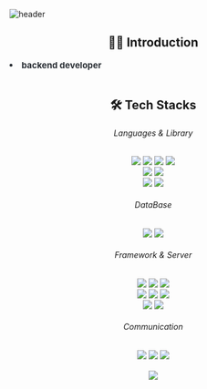 


<!-- 헤더 -->
<!-- <div align="center">
    <img src="https://capsule-render.vercel.app/api?type=slice&color=gradient&height=180&text=Jieon%20Jeong&animation=fadeIn&fontColor=212a3e&fontSize=70" />
</div> -->
![header](https://capsule-render.vercel.app/api?type=waving&color=auto&height=240&section=header&text=Jieon%20Jeong&fontSize=50&animation=fadeIn&fontAlignY=38&descAlignY=51&descAlign=62)

<!-- 자기소개 -->
<div align="center">
    <h2> 🙆‍♀️ Introduction </h2>
    <div style="font-weight: 700; font-size: 15px; text-align: left; color: #282d33;">
        <li> backend developer
    </div>
</div>
<br>
<!-- 기술 -->
<div align="center">
    <h2> 🛠️ Tech Stacks </h2>
    <div align="center">
      <!-- Language & Library -->
      <h6>Languages & Library</h6>
      <img src="https://img.shields.io/badge/Java-007396?style=flat-square&logo=openjdk&logoColor=white">
      <img src="https://img.shields.io/badge/Javascript-F7DF1E?style=flat-square&logo=Javascript&logoColor=white">
      <img src="https://img.shields.io/badge/jQuery-0769AD?style=flat-square&logo=jQuery&logoColor=white">
      <img src="https://img.shields.io/badge/Thymeleaf-005F0F?style=flat-square&logo=Thymeleaf&logoColor=white">
			<br />
	<img src="https://img.shields.io/badge/Node.js-339933?style=flat-square&logo=Thymeleaf&logoColor=white">
	<img src="https://img.shields.io/badge/gradle-02303A?style=flat-square&logo=nodedotjs&logoColor=white">
	    <br />
      <img src="https://img.shields.io/badge/HTML5-E34F26?style=flat-square&logo=HTML5&logoColor=white">
      <img src="https://img.shields.io/badge/CSS3-1572B6?style=flat-square&logo=CSS3&logoColor=white">
      <br />
	    <!-- DataBase -->
      <h6>DataBase</h6>
      <img src="https://img.shields.io/badge/MySQL-4479A1?style=flat-square&logo=MySQL&logoColor=white">
      <img src="https://img.shields.io/badge/Oracle-F80000?style=flat-square&logo=Oracle&logoColor=white">
      <br />
      <!-- framework & server -->
			<h6>Framework & Server</h6>
			<img src="https://img.shields.io/badge/Eclipse IDE-2C2255?style=flat-square&logo=eclipseide&logoColor=white">
      <img src="https://img.shields.io/badge/Spring-6DB33F?style=flat-square&logo=Spring&logoColor=white">
      <img src="https://img.shields.io/badge/Spring Boot-6DB33F?style=flat-square&logo=Spring Boot&logoColor=white">
			<br />
			<img src="https://img.shields.io/badge/Visual Studio-5C2D91?style=flat-square&logo=visualstudio&logoColor=white">
			<img src="https://img.shields.io/badge/Visual Studio Code-007ACC?style=flat-square&logo=visualstudiocode&logoColor=white">
			<img src="https://img.shields.io/badge/Google Colab-F9AB00?style=flat-square&logo=googlecolab&logoColor=white"> 
      <br />
      <img src="https://img.shields.io/badge/Jenkins-D24939?style=flat-square&logo=Jenkins&logoColor=white">
      <img src="https://img.shields.io/badge/Apache Tomcat-F8DC75?style=flat-square&logo=Apache Tomcat&logoColor=white">
      <br />
      <!-- communication tool -->
			<h6>Communication</h6>
      <img src="https://img.shields.io/badge/Discord-5865F2?style=flat-square&logo=Discord&logoColor=white">
      <img src="https://img.shields.io/badge/Github-181717?style=flat-square&logo=Github&logoColor=white">
       <a href=mailto:jjie1600@gmail.com>
            <img src="https://img.shields.io/badge/Gmail-EA4335?style=flat-square&logo=Gmail&logoColor=white&link=mailto:jjie1600@gmail.com">
        </a>
    </div>
</div>
<!-- 연락 수단 -->
<!-- <div style="text-align: left;">
    <h2 style="border-bottom: 1px solid #d8dee4; color: #282d33;"> contact me </h2> <br>
    <div>
            <a href="https://hits.seeyoufarm.com">
            <img src="https://hits.seeyoufarm.com/api/count/incr/badge.svg?url=https%3A%2F%2Fgithub.com%2Funit9090%2F&count_bg=%23000000&title_bg=%23000000&icon=github.svg&icon_color=%23FFFFFF&title=GitHub&edge_flat=false" />
        </a> -->
    </div>
</div>
<br />
<div align="center">
<a href="https://hits.seeyoufarm.com">
	<img src="https://hits.seeyoufarm.com/api/count/incr/badge.svg?url=https%3A%2F%2Fgithub.com%2Fhabaccc%2Fhit-counter&count_bg=%23A8A8A8&title_bg=%23A8A8A8&icon=github.svg&icon_color=%23FFFFFF&title=GitHub&edge_flat=false"/>
</a>
</div>
<!--<div align=center>
  
![Jieon Jeong's github stats](https://github-readme-stats.vercel.app/api?username=habaccc&show_icons=true&theme=solarized-light)

</div>-->
